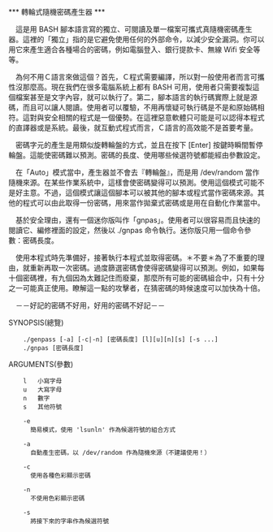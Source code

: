 *** 轉輪式隨機密碼產生器 ***

　這是用 BASH 腳本語言寫的獨立、可閱讀及單一檔案可攜式真隨機密碼產生器。這裡的「獨立」指的是它避免使用任何的外部命令，以減少安全漏洞。你可以用它來產生適合各種場合的密碼，例如電腦登入、銀行提款卡、無線 Wifi 安全等等。

　為何不用Ｃ語言來做這個？首先，Ｃ程式需要編譯，所以對一般使用者而言可攜性沒那麼高。現在我們在很多電腦系統上都有 BASH 可用，使用者只需要複製這個檔案甚至是文字內容，就可以執行了。第二，腳本語言的執行碼實際上就是源碼，而且可以讓人閱讀。使用者可以覆驗，不用再懷疑可執行碼是不是和原始碼相符。這對與安全相關的程式是一個優勢。在這裡惡意軟體只可能是可以認得本程式的直譯器或是系統。最後，就互動式程式而言，Ｃ語言的高效能不是首要考量。

　密碼字元的產生是用類似旋轉輪盤的方式，並且在按下 [Enter] 按鍵時瞬間暫停輪盤。這能使密碼難以預測。密碼的長度、使用哪些候選符號都能經由參數設定。

　在「Auto」模式當中，產生器並不會去『轉輪盤』，而是用 /dev/random 當作隨機來源。在某些作業系統中，這樣會使密碼變得可以預測。使用這個模式可能不是好主意。不過，這個模式讓這個腳本可以被其他的腳本或程式當作密碼來源。其他的程式可以由此取得一份密碼，用來當作拋棄式密碼或是用在自動化作業當中。

　基於安全理由，還有一個迷你版叫作「gnpas」。使用者可以很容易而且快速的閱讀它、編修裡面的設定，然後以 ./gnpas 命令執行。迷你版只用一個命令參數：密碼長度。

　使用本程式時先準備好，接著執行本程式並取得密碼。＊不要＊為了不重要的理由，就重新再取一次密碼。過度篩選密碼會使得密碼變得可以預測。例如，如果每十個密碼裡，有九個因為太難記住而廢棄，那麼所有可能的密碼組合中，只有十分之一可能真正使用。瞭解這一點的攻擊者，在猜密碼的時候速度可以加快為十倍。

　－－好記的密碼不好用，好用的密碼不好記－－

SYNOPSIS(總覽)

        ./genpass [-a] [-c|-n] [密碼長度] [l][u][n][s] [-s ...]
        ./gnpas [密碼長度]

ARGUMENTS(參數)

        l   小寫字母
        u   大寫字母
        n   數字
        s   其他符號

        -e
          簡易模式，使用 'lsunln' 作為候選符號的組合方式

        -a
          自動產生密碼，以 /dev/random 作為隨機來源（不建議使用！）

        -c
          使用各種色彩顯示密碼

        -n
          不使用色彩顯示密碼

        -s
          將接下來的字串作為候選符號


